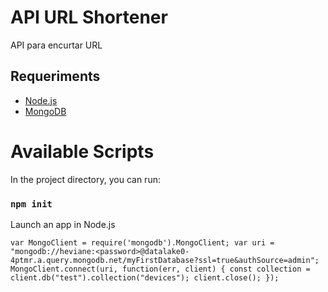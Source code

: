 # API URL Shortener

API para encurtar URL

## Requeriments

* [Node.js](https://nodejs.org)
* [MongoDB](https://cloud.mongodb.com)


# Available Scripts
In the project directory, you can run:

### `npm init`
Launch an app in Node.js


`
var MongoClient = require('mongodb').MongoClient;
var uri = "mongodb://heviane:<password>@datalake0-4ptmr.a.query.mongodb.net/myFirstDatabase?ssl=true&authSource=admin";
MongoClient.connect(uri, function(err, client) {
const collection = client.db("test").collection("devices");
client.close();
});
`